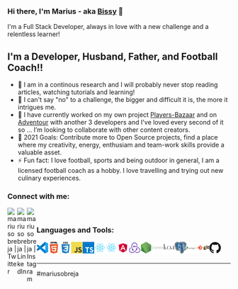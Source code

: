 ### Hi there, I'm Marius - aka [Bissy][linkedin] 👋

I'm a Full Stack Developer, always in love with a new challenge and a relentless learner!

## I'm a Developer, Husband, Father, and Football Coach!!

- 🔭 I am in a continous research and I will probably never stop reading articles, watching tutorials and learning!
- 🌱 I can't say "no" to a challenge, the bigger and difficult it is, the more it intrigues me.
- 👯 I have currently worked on my own project [Players-Bazaar][Players-Bazaar] and on [Adventour][Adventour] with another 3 developers and I've loved every second of it so ... I’m looking to collaborate with other content creators.
- 🥅 2021 Goals: Contribute more to Open Source projects, find a place where my creativity, energy, enthusiam and team-work skills provide a valuable asset.
- ⚡ Fun fact: I love football, sports and being outdoor in general, I am a licensed football coach as a hobby. I love travelling and trying out new culinary experiences.

### Connect with me:

[<img align="left" alt="mariusobreja | Twitter" width="22px" src="https://static01.nyt.com/images/2014/08/10/magazine/10wmt/10wmt-superJumbo-v4.jpg" />][twitter]
[<img align="left" alt="mariusobreja | LinkedIn" width="22px" src="https://www.jet.org.za/contact/color-of-the-linkedin-logo.jpg/@@images/image" />][linkedin]
[<img align="left" alt="mariusobreja | Instagram" width="22px" src="https://i.dlpng.com/static/png/5526797-instagram-logo-png-transparent-background-hd-instagram-icon-free-instagram-logo-transparent-background-920_748_preview.png" />][instagram]

<br />

### Languages and Tools:

[<img align="left" alt="Visual Studio Code" width="26px" src="https://raw.githubusercontent.com/github/explore/80688e429a7d4ef2fca1e82350fe8e3517d3494d/topics/visual-studio-code/visual-studio-code.png" />][visualcode]
[<img align="left" alt="HTML5" width="26px" src="https://raw.githubusercontent.com/github/explore/80688e429a7d4ef2fca1e82350fe8e3517d3494d/topics/html/html.png" />][html5]
[<img align="left" alt="CSS3" width="26px" src="https://raw.githubusercontent.com/github/explore/80688e429a7d4ef2fca1e82350fe8e3517d3494d/topics/css/css.png" />][css3]
[<img align="left" alt="JavaScript" width="26px" src="https://raw.githubusercontent.com/github/explore/80688e429a7d4ef2fca1e82350fe8e3517d3494d/topics/javascript/javascript.png" />][javascript]
[<img align="left" alt="JavaScript" width="26px" src="https://raw.githubusercontent.com/github/explore/80688e429a7d4ef2fca1e82350fe8e3517d3494d/topics/typescript/typescript.png" />][typescript]
[<img align="left" alt="React" width="26px" src="https://raw.githubusercontent.com/github/explore/80688e429a7d4ef2fca1e82350fe8e3517d3494d/topics/react/react.png" />][react]
[<img align="left" alt="React-Native" width="26px" src="https://raw.githubusercontent.com/github/explore/80688e429a7d4ef2fca1e82350fe8e3517d3494d/topics/react-native/react-native.png" />][react-native]
[<img align="left" alt="Angular" width="26px" src="https://raw.githubusercontent.com/github/explore/80688e429a7d4ef2fca1e82350fe8e3517d3494d/topics/angular/angular.png" />][angular]
[<img align="left" alt="Redux" width="26px" src="https://raw.githubusercontent.com/github/explore/80688e429a7d4ef2fca1e82350fe8e3517d3494d/topics/redux/redux.png" />][redux]
[<img align="left" alt="Node.js" width="26px" src="https://raw.githubusercontent.com/github/explore/80688e429a7d4ef2fca1e82350fe8e3517d3494d/topics/nodejs/nodejs.png" />][nodejs]
[<img align="left" alt="Express" width="26px" src="https://raw.githubusercontent.com/github/explore/80688e429a7d4ef2fca1e82350fe8e3517d3494d/topics/express/express.png" />][express]
[<img align="left" alt="Koa" width="26px" src="https://raw.githubusercontent.com/github/explore/80688e429a7d4ef2fca1e82350fe8e3517d3494d/topics/koa/koa.png" />][koa]
[<img align="left" alt="PosgreSQL" width="26px" src="https://raw.githubusercontent.com/github/explore/80688e429a7d4ef2fca1e82350fe8e3517d3494d/topics/postgresql/postgresql.png" />][postgresql]
[<img align="left" alt="MongoDB" width="26px" src="https://raw.githubusercontent.com/github/explore/80688e429a7d4ef2fca1e82350fe8e3517d3494d/topics/mongodb/mongodb.png" />][mongodb]
[<img align="left" alt="Git" width="26px" src="https://raw.githubusercontent.com/github/explore/80688e429a7d4ef2fca1e82350fe8e3517d3494d/topics/git/git.png" />][git]
[<img align="left" alt="GitHub" width="26px" src="https://raw.githubusercontent.com/github/explore/78df643247d429f6cc873026c0622819ad797942/topics/github/github.png" />][github]


<br />
<br />

---

[Players-Bazaar]: https://github.com/mariusobreja/Players-Bazaar
[Adventour]: https://github.com/jah-edw/Adventour-Frontend
[github]: https://github.com/
[git]: https://git-scm.com/
[mongodb]: https://www.mongodb.com/
[postgresql]: https://www.postgresql.org/
[koa]: https://koajs.com/
[express]: https://expressjs.com/
[nodejs]: https://nodejs.org/en/
[redux]: https://redux.js.org/
[angular]: https://angular.io/
[react-native]: https://reactnative.dev/
[react]: https://reactjs.org/
[javascript]: https://www.javascript.com/
[css3]: https://developer.mozilla.org/en-US/docs/Web/CSS
[html5]: https://developer.mozilla.org/en-US/docs/Glossary/HTML5
[visualcode]: https://code.visualstudio.com/
[typescript]: https://www.typescriptlang.org/
[twitter]: https://twitter.com/MariusBissy
[instagram]: https://www.instagram.com/bissy09/
[linkedin]: https://www.linkedin.com/in/marius-o-b8b76a132/

#mariusobreja

